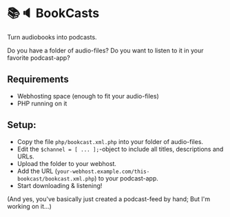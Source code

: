 📚🔈 BookCasts
==============

Turn audiobooks into podcasts.  

Do you have a folder of audio-files?
Do you want to listen to it in your favorite podcast-app?

## Requirements
- Webhosting space (enough to fit your audio-files)
- PHP running on it

## Setup:
- Copy the file `php/bookcast.xml.php` into your folder of audio-files.
- Edit the `$channel = [ ... ];`-object to include all titles, descriptions and URLs.
- Upload the folder to your webhost.
- Add the URL (`your-webhost.example.com/this-bookcast/bookcast.xml.php`) to your podcast-app.
- Start downloading & listening!

(And yes, you've basically just created a podcast-feed by hand; But I'm working on it...)
